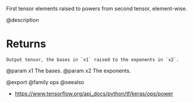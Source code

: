 First tensor elements raised to powers from second tensor, element-wise.

@description

# Returns
    Output tensor, the bases in `x1` raised to the exponents in `x2`.

@param x1 The bases.
@param x2 The exponents.

@export
@family ops
@seealso
+ <https://www.tensorflow.org/api_docs/python/tf/keras/ops/power>
